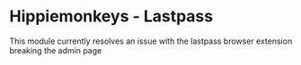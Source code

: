 # Hippiemonkeys - Lastpass
This module currently resolves an issue with the lastpass browser extension breaking the admin page